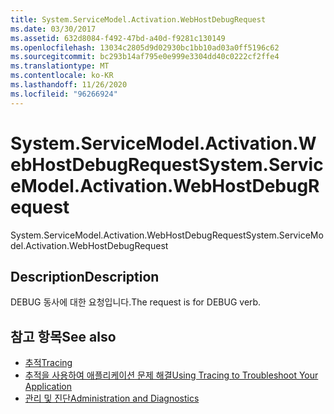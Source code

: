 ```yaml
---
title: System.ServiceModel.Activation.WebHostDebugRequest
ms.date: 03/30/2017
ms.assetid: 632d8084-f492-47bd-a40d-f9281c130149
ms.openlocfilehash: 13034c2805d9d02930bc1bb10ad03a0ff5196c62
ms.sourcegitcommit: bc293b14af795e0e999e3304dd40c0222cf2ffe4
ms.translationtype: MT
ms.contentlocale: ko-KR
ms.lasthandoff: 11/26/2020
ms.locfileid: "96266924"
---
```

# <a name="systemservicemodelactivationwebhostdebugrequest"></a><span data-ttu-id="a64ce-102">System.ServiceModel.Activation.WebHostDebugRequest</span><span class="sxs-lookup"><span data-stu-id="a64ce-102">System.ServiceModel.Activation.WebHostDebugRequest</span></span>

<span data-ttu-id="a64ce-103">System.ServiceModel.Activation.WebHostDebugRequest</span><span class="sxs-lookup"><span data-stu-id="a64ce-103">System.ServiceModel.Activation.WebHostDebugRequest</span></span>  
  
## <a name="description"></a><span data-ttu-id="a64ce-104">Description</span><span class="sxs-lookup"><span data-stu-id="a64ce-104">Description</span></span>  

 <span data-ttu-id="a64ce-105">DEBUG 동사에 대한 요청입니다.</span><span class="sxs-lookup"><span data-stu-id="a64ce-105">The request is for DEBUG verb.</span></span>  
  
## <a name="see-also"></a><span data-ttu-id="a64ce-106">참고 항목</span><span class="sxs-lookup"><span data-stu-id="a64ce-106">See also</span></span>

- [<span data-ttu-id="a64ce-107">추적</span><span class="sxs-lookup"><span data-stu-id="a64ce-107">Tracing</span></span>](index.md)
- [<span data-ttu-id="a64ce-108">추적을 사용하여 애플리케이션 문제 해결</span><span class="sxs-lookup"><span data-stu-id="a64ce-108">Using Tracing to Troubleshoot Your Application</span></span>](using-tracing-to-troubleshoot-your-application.md)
- [<span data-ttu-id="a64ce-109">관리 및 진단</span><span class="sxs-lookup"><span data-stu-id="a64ce-109">Administration and Diagnostics</span></span>](../index.md)
